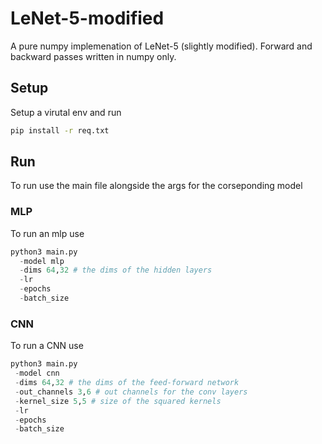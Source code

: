 # LeNet-5-modified

A pure numpy implemenation of LeNet-5 (slightly modified). Forward and backward passes written in numpy only.

## Setup

Setup a virutal env and run
``` bash
pip install -r req.txt
```

## Run

To run use the main file alongside the args for the corseponding model

### MLP

To run an mlp use

```python
python3 main.py
  -model mlp
  -dims 64,32 # the dims of the hidden layers
  -lr
  -epochs
  -batch_size
```

### CNN

To run a CNN use

```python
python3 main.py
 -model cnn
 -dims 64,32 # the dims of the feed-forward network
 -out_channels 3,6 # out channels for the conv layers
 -kernel_size 5,5 # size of the squared kernels
 -lr
 -epochs
 -batch_size

``` 